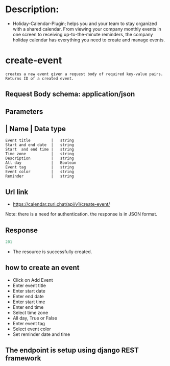 

# Description:

- Holiday-Calendar-Plugin;
 helps you and your team to stay organized with a shared calendar. From viewing your company monthly events in one screen to receiving up-to-the-minute reminders, the company holiday calendar has everything you need to create and manage events.

# create-event
    creates a new event given a request body of required key-value pairs. Returns ID of a created event.

## Request Body schema: application/json

## Parameters
|   Name                |   Data type
---------------------------------------
 	Event title         |   string
 	Start and end date  |   string
 	Start  and end time |   string
 	Time zone           |   string
 	Description         |   string
 	All day             |   Boolean
    Event tag           |   string
 	Event color         |   string
 	Reminder            |   string


## Url link
- https://calendar.zuri.chat/api/v1/create-event/

Note: there is a need for authentication. the response is in JSON format.


## Response
```s h
201
```
- The resource is successfully created.


## how to create an event
- Click on Add Event
- Enter event title
- Enter start date
- Enter end date
- Enter start time
- Enter end time
- Select time zone
- All day, True or False
- Enter event tag
- Select event color
- Set reminder date and time

## The endpoint is setup using django REST framework